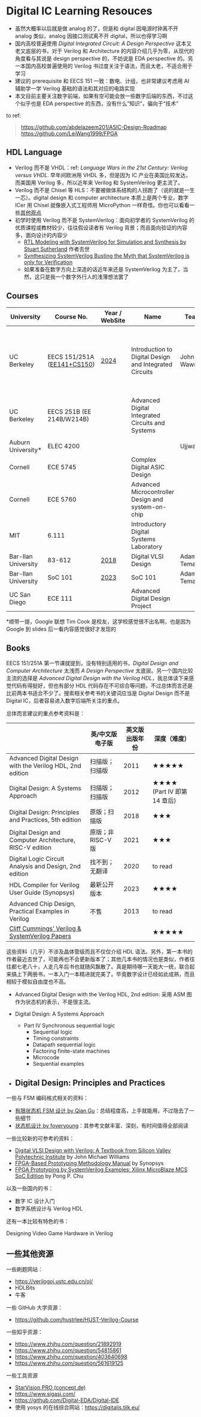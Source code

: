 # Digital IC Learning Resouces

- 虽然大概率以后就是做 analog 的了，但是和 digital 因电源时钟离不开 analog 类似，analog 因接口测试离不开 digital，所以也得学习啊
- 国内高校普遍使用 *Digital Integrated Circuit: A Design Perspective* 这本又老又底层的书，对于 Verilog 和 Architecture 的内容介绍几乎为零，从现代的角度看与其说是 design perspective 的，不妨说是 EDA perspective 的。另一本国内高校普遍使用的 Verilog 书过度关注于语法，而且太老，不适合用于学习
- 建议的 prerequisite 和 EECS 151 一致：数电、计组，也非常建议考虑用 AI 辅助学一学 Verilog 基础的语法和其对应的电路实现
- 本文目前主要关注数字前端，如果有空可能会放一些数字后端的东西，不过这个似乎也是 EDA perspective 的东西，没有什么“知识”，偏向于“技术”

to ref: 

> https://github.com/abdelazeem201/ASIC-Design-Roadmap
> https://github.com/LeiWang1999/FPGA

## HDL Language

- Verilog 而不是 VHDL：ref: *Language Wars in the 21st Century: Verilog versus VHDL*. 早年间欧洲用 VHDL 多，但是因为 IC 产业在美国比较发达，而美国用 Verilog 多，所以近年来 Verilog 和 SystemVerilog 更主流了。
- Verilog 而不是 Chisel 等 HLS：不要被做体系结构的人拐跑了（说的就是一生一芯）。digital design 和 computer architecture 本质上是两个专业，数字 ICer 用 Chisel 就像嵌入式工程师用 MicroPython 一样奇怪。你也可以看看一些[其他观点](https://www.zhihu.com/question/58584770)
- 初学时使用 Verilog 而不是 SystemVerilog：面向初学者的 SystemVerilog 的优质课程或教材较少，往往假设读者有 Verilog 背景；而且面向验证的内容多，面向设计的内容少
  - [RTL Modeling with SystemVerilog for Simulation and Synthesis by Stuart Sutherland](https://www.sutherland-hdl.com/books_and_guides.html) 作者去世
  - [Synthesizing SystemVerilog Busting the Myth that SystemVerilog is only for Verification](https://sutherland-hdl.com/papers/2013-SNUG-SV_Synthesizable-SystemVerilog_paper.pdf#:~:text=This%20paper%20examines%20in%20detail%20the%20synthesizable%20subset,advantages%20of%20using%20these%20constructs%20over%20traditional%20Verilog.)
  - 如果准备在数字方向上深造的话近年来还是 SystemVerilog 为主了，当然，这只是我一个数字外行人的浅薄想法罢了

## Courses


| University          | Course No.                                                   | Year / WebSite                                               | Name                                                   | Teacher        | Video                                                        | Slide     | Lab                                             | Others                                                       |
| ------------------- | ------------------------------------------------------------ | ------------------------------------------------------------ | ------------------------------------------------------ | -------------- | ------------------------------------------------------------ | --------- | ----------------------------------------------- | ------------------------------------------------------------ |
| UC Berkeley         | EECS 151/251A ([EE141+CS150](https://www.reddit.com/r/berkeley/comments/g6mog0/)) | [2024](https://www.eecs151.org/)                             | Introduction to Digital Design and Integrated Circuits | John Wawrzynek | YouTuve / BiliBili                                           | available | ASIC Lab (EECS 151LA) and FPGA Lab (EECS 151LB) |                                                              |
| UC Berkeley         | EECS 251B (EE 214B/W214B)                                    |                                                              | Advanced Digital Integrated Circuits and Systems       |                | [EECS 251B Sp22 - YouTube](https://www.youtube.com/playlist?list=PLXu4ygwFR79yQLujYP3HVYwzhMlQh1lNP) |           |                                                 |                                                              |
|                     |                                                              |                                                              |                                                        |                |                                                              |           |                                                 |                                                              |
| Auburn University\* | ELEC 4200                                                    |                                                              |                                                        | Ujjwal Guin    |                                                              | available |                                                 |                                                              |
| Cornell             | ECE 5745                                                     |                                                              | Complex Digital ASIC Design                            |                |                                                              |           |                                                 |                                                              |
| Cornell             | ECE 5760                                                     |                                                              | Advanced Microcontroller Design and system-on-chip     |                |                                                              |           |                                                 |                                                              |
| MIT                 | 6.111                                                        |                                                              | Introductory Digital Systems Laboratory                |                |                                                              |           |                                                 |                                                              |
| Bar-Ilan University | 83-612                                                       | [2018](https://www.eng.biu.ac.il/temanad/digital-vlsi-design/) | Digital VLSI Design                                    | Adam Teman     | YouTube, BiliBili                                            | available |                                                 | [知乎讲解](https://www.zhihu.com/column/c_1763939142348886016) |
| Bar-Ilan University | SoC 101                                                      | [2023](https://www.eng.biu.ac.il/temanad/soc-101/)           | SoC 101                                                | Adam Teman     | YouTube, BiliBili                                            | available |                                                 | [知乎讲解](https://www.zhihu.com/column/c_1746233246805774337) |
| UC San Diego        | ECE 111                                                      |                                                              | Advanced Digital Design Project                        |                |                                                              |           |                                                 | [知乎讲解](https://www.zhihu.com/column/c_1660699121831890944) SystemVerilog |


\*顺带一提，Google 联想 Tim Cook 是校友，这学校感觉很不出名啊，也是因为 Google 到 slides 后一看内容感觉很好才发现的

## Books

EECS 151/251A 第一节课就提到，没有特别适用的书，*Digital Design and Computer Architecture* 太浅而 *A Design Perspective* 太底层。另一个国内比较主流的选择是 *Advanced Digital Design with the Verilog HDL*，我总体读下来感觉代码有得挺好，但也有部分 HDL 代码存在不可综合等问题，不过总体而言还是比前两本书适合不少了。搜索相关参考书的关键词应当是 Digital Design 而不是 Digital IC，后者容易进入数字后端所关注的重点。

总体而言建议的重点参考资料是：

|                                                              | 英/中文版 电子版   | 英文版出版年份 | 深度（难度）                     |
| ------------------------------------------------------------ | ------------------ | -------------- | -------------------------------- |
| Advanced Digital Design with the Verilog HDL, 2nd edition    | 扫描版；扫描版     | 2011           | ★★★★★                            |
| Digital Design: A Systems Approach                           | 扫描版；扫描版     | 2012           | ★★★★<br />(Part IV 即第 14 章后) |
| Digital Design: Principles and Practices, 5th edition        | 原版；扫描版       | 2018           | ★★★                              |
| Digital Design and Computer Architecture, RISC-V edition     | 原版；非 RISC-V 版 | 2021           | ★★★                              |
| Digital Logic Circuit Analysis and Design, 2nd edition       | 找不到；无翻译     | 2020           | to read                          |
| HDL Compiler for Verilog User Guide (Synopsys)               | 最新公开版本       | 2023           | ★★★★                             |
| Advanced Chip Design, Practical Examples in Verilog          | 不售               | 2013           | to read                          |
| [Cliff Cummings' Verilog & SystemVerilog Papers](http://www.sunburst-design.com/papers/) |                    |                | ★★★★★                            |

这些资料（几乎）不涉及晶体管级而且不仅仅介绍 HDL 语法。另外，第一本书的作者最近去世了，可能再也不会更新版本了；其他几本书的情况也是类似，作者往往都七老八十，人走几年后书也就随风飘散了。真是期待哪一天能大一统，联合起来搞上下两册书，一本入门一本精进就完美了。毕竟数字设计已经如此成熟，而且相较于模拟自由度也不高。

- Advanced Digital Design with the Verilog HDL, 2nd edition: 采用 ASM 图作为状态机的表示，不是很主流。

- Digital Design: A Systems Approach
  - Part IV Synchronous sequential logic
    - Sequential logic
    - Timing constraints
    - Datapath sequential logic
    - Factoring finite-state machines
    - Microcode
    - Sequential examples
- Digital Design: Principles and Practices
  - 

一些与 FSM 编码格式相关的资料：

- [有限状态机 FSM 设计 by Qian Gu](https://qian-gu.github.io/posts/ic/fsm-design.html)：总结程度高，上手就能用，不过隐去了一些细节
- [状态机设计 by foveryoung](https://bbs.eetop.cn/thread-273600-1-1.html)：其参考文献丰富、深刻，有时间值得全部阅读


一些比较新的可参考的资料：

- [Digital VLSI Design with Verilog: A Textbook from Silicon Valley Polytechnic Institute](https://link.springer.com/book/10.1007/978-3-319-04789-8) by John Michael Williams
- [FPGA-Based Prototyping Methodology Manual](https://www.synopsys.com/company/resources/synopsys-press/fpga-based-prototyping-methodology-manual.html) by Synopsys
- [FPGA Prototyping by SystemVerilog Examples: Xilinx MicroBlaze MCS SoC Edition](https://www.wiley.com/en-us/FPGA+Prototyping+by+SystemVerilog+Examples%3A+Xilinx+MicroBlaze+MCS+SoC+Edition-p-9781119282662) by Pong P. Chu

以及一些国内的书：

- 数字 IC 设计入门
- 数字系统设计与 Verilog HDL

还有一本比较有特色的书：

Designing Video Game Hardware in Verilog


## 一些其他资源

一些刷题网站：

- https://verilogoj.ustc.edu.cn/oj/
- HDLBits
- 牛客


一些 GitHub 大学资源：

- https://github.com/hustrlee/HUST-Verilog-Course


一些知乎资源：

- https://www.zhihu.com/question/21892919
- https://www.zhihu.com/question/54815861
- https://www.zhihu.com/question/403640698
- https://www.zhihu.com/question/561619125

一些工具资源

- [StarVision PRO (concept.de)](https://www.concept.de/StarVision.html)
- https://www.sigasi.com/
- https://github.com/Digital-EDA/Digital-IDE
- 使用 yosys 的在线综合网站：https://digitaljs.tilk.eu/
